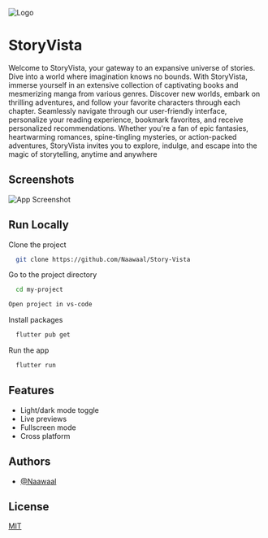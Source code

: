 
![Logo](https://dev-to-uploads.s3.amazonaws.com/uploads/articles/th5xamgrr6se0x5ro4g6.png)


# StoryVista

Welcome to StoryVista, your gateway to an expansive universe of stories. Dive into a world where imagination knows no bounds. With StoryVista, immerse yourself in an extensive collection of captivating books and mesmerizing manga from various genres. Discover new worlds, embark on thrilling adventures, and follow your favorite characters through each chapter. Seamlessly navigate through our user-friendly interface, personalize your reading experience, bookmark favorites, and receive personalized recommendations. Whether you're a fan of epic fantasies, heartwarming romances, spine-tingling mysteries, or action-packed adventures, StoryVista invites you to explore, indulge, and escape into the magic of storytelling, anytime and anywhere


## Screenshots

![App Screenshot](https://via.placeholder.com/468x300?text=App+Screenshot+Here)


## Run Locally

Clone the project

```bash
  git clone https://github.com/Naawaal/Story-Vista
```

Go to the project directory

```bash
  cd my-project
```

```bash
Open project in vs-code
```

Install packages 

```bash
  flutter pub get
```

Run the app

```bash
  flutter run
```


## Features

- Light/dark mode toggle
- Live previews
- Fullscreen mode
- Cross platform


## Authors

- [@Naawaal](https://github.com/Naawaal)


## License

[MIT](https://choosealicense.com/licenses/mit/)

